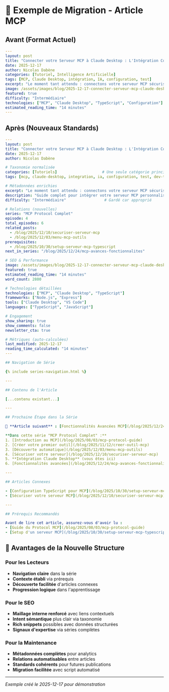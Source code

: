 # 🔄 Exemple de Migration - Article MCP

## Avant (Format Actuel)
```yaml
---
layout: post
title: "Connecter votre Serveur MCP à Claude Desktop : L'Intégration Complète"
date: 2025-12-17
author: Nicolas Dabène
categories: [Tutoriel, Intelligence Artificielle]
tags: [MCP, Claude Desktop, intégration, IA, configuration, test]
excerpt: "Le moment tant attendu : connectons votre serveur MCP sécurisé à Claude Desktop et voyons la magie opérer en conditions réelles."
image: /assets/images/blog/2025-12-17-connecter-serveur-mcp-claude-desktop.jpg
featured: true
difficulty: "Intermédiaire"
technologies: ["MCP", "Claude Desktop", "TypeScript", "Configuration"]
estimated_reading_time: "14 minutes"
---
```

## Après (Nouveaux Standards)
```yaml
---
layout: post
title: "Connecter votre Serveur MCP à Claude Desktop : L'Intégration Complète"
date: 2025-12-17
author: Nicolas Dabène

# Taxonomie normalisée
categories: [Tutoriels]                    # Une seule catégorie principale
tags: [mcp, claude-desktop, integration, ia, configuration, test, dev-typescript]  # Préfixes + tirets

# Métadonnées enrichies
excerpt: "Le moment tant attendu : connectons votre serveur MCP sécurisé à Claude Desktop et voyons la magie opérer en conditions réelles."  # 145 caractères
description: "Guide complet pour intégrer votre serveur MCP personnalisé à Claude Desktop. Configuration, tests et débogage pour une expérience IA optimale."
difficulty: "Intermédiaire"                 # Gardé car approprié

# Relations (nouvelles)
series: "MCP Protocol Complet"
episode: 4
total_episodes: 6
related_posts:
  - /blog/2025/12/10/securiser-serveur-mcp
  - /blog/2025/12/03/menu-mcp-outils
prerequisites:
  - /blog/2025/10/30/setup-serveur-mcp-typescript
next_in_series: "/blog/2025/12/24/mcp-avances-fonctionnalites"

# SEO & Performance
image: /assets/images/blog/2025-12-17-connecter-serveur-mcp-claude-desktop.jpg
featured: true
estimated_reading_time: "14 minutes"
word_count: 2800

# Technologies détaillées
technologies: ["MCP", "Claude Desktop", "TypeScript"]
frameworks: ["Node.js", "Express"]
tools: ["Claude Desktop", "VS Code"]
languages: ["TypeScript", "JavaScript"]

# Engagement
show_sharing: true
show_comments: false
newsletter_cta: true

# Métriques (auto-calculées)
last_modified: 2025-12-17
reading_time_calculated: "14 minutes"
---

## Navigation de Série

{% include series-navigation.html %}

---

## Contenu de l'Article

[...contenu existant...]

---

## Prochaine Étape dans la Série

🎯 **Article suivant** : [Fonctionnalités Avancées MCP](/blog/2025/12/24/mcp-avances-fonctionnalites)

**Dans cette série "MCP Protocol Complet" :**
1. [Introduction au MCP](/blog/2025/08/03/mcp-protocol-guide)
2. [Créer votre premier outil](/blog/2025/11/12/creer-outil-mcp)
3. [Découverte automatique](/blog/2025/12/03/menu-mcp-outils)
4. [Sécuriser votre serveur](/blog/2025/12/10/securiser-serveur-mcp)
5. **Intégration Claude Desktop** (vous êtes ici)
6. [Fonctionnalités avancées](/blog/2025/12/24/mcp-avances-fonctionnalites)

---

## Articles Connexes

- [Configuration TypeScript pour MCP](/blog/2025/10/30/setup-serveur-mcp-typescript)
- [Sécuriser votre serveur MCP](/blog/2025/12/10/securiser-serveur-mcp)

---

## Prérequis Recommandés

Avant de lire cet article, assurez-vous d'avoir lu :
- [Guide du Protocol MCP](/blog/2025/08/03/mcp-protocol-guide)
- [Setup d'un serveur MCP](/blog/2025/10/30/setup-serveur-mcp-typescript)
```

## 🎯 Avantages de la Nouvelle Structure

### Pour les Lecteurs
- **Navigation claire** dans la série
- **Contexte établi** via prérequis
- **Découverte facilitée** d'articles connexes
- **Progression logique** dans l'apprentissage

### Pour le SEO
- **Maillage interne renforcé** avec liens contextuels
- **Intent sémantique** plus clair via taxonomie
- **Rich snippets** possibles avec données structurées
- **Signaux d'expertise** via séries complètes

### Pour la Maintenance
- **Métadonnées complètes** pour analytics
- **Relations automatisables** entre articles
- **Standards cohérents** pour futures publications
- **Migration facilitée** avec script automatisé

---

*Exemple créé le 2025-12-17 pour démonstration*
